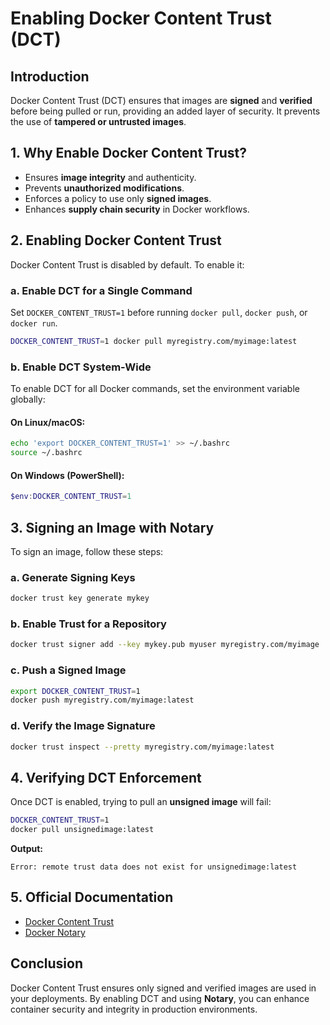 # Enabling Docker Content Trust (DCT)

## Introduction
Docker Content Trust (DCT) ensures that images are **signed** and **verified** before being pulled or run, providing an added layer of security. It prevents the use of **tampered or untrusted images**.

## 1. Why Enable Docker Content Trust?
- Ensures **image integrity** and authenticity.
- Prevents **unauthorized modifications**.
- Enforces a policy to use only **signed images**.
- Enhances **supply chain security** in Docker workflows.

## 2. Enabling Docker Content Trust
Docker Content Trust is disabled by default. To enable it:

### a. Enable DCT for a Single Command
Set `DOCKER_CONTENT_TRUST=1` before running `docker pull`, `docker push`, or `docker run`.
```sh
DOCKER_CONTENT_TRUST=1 docker pull myregistry.com/myimage:latest
```

### b. Enable DCT System-Wide
To enable DCT for all Docker commands, set the environment variable globally:

#### On Linux/macOS:
```sh
echo 'export DOCKER_CONTENT_TRUST=1' >> ~/.bashrc
source ~/.bashrc
```

#### On Windows (PowerShell):
```powershell
$env:DOCKER_CONTENT_TRUST=1
```

## 3. Signing an Image with Notary
To sign an image, follow these steps:

### a. Generate Signing Keys
```sh
docker trust key generate mykey
```

### b. Enable Trust for a Repository
```sh
docker trust signer add --key mykey.pub myuser myregistry.com/myimage
```

### c. Push a Signed Image
```sh
export DOCKER_CONTENT_TRUST=1  
docker push myregistry.com/myimage:latest
```

### d. Verify the Image Signature
```sh
docker trust inspect --pretty myregistry.com/myimage:latest
```

## 4. Verifying DCT Enforcement
Once DCT is enabled, trying to pull an **unsigned image** will fail:
```sh
DOCKER_CONTENT_TRUST=1  
docker pull unsignedimage:latest  
```
**Output:**
```
Error: remote trust data does not exist for unsignedimage:latest
```

## 5. Official Documentation
- [Docker Content Trust](https://docs.docker.com/engine/security/trust/)
- [Docker Notary](https://docs.docker.com/notary/getting_started/)

## Conclusion
Docker Content Trust ensures only signed and verified images are used in your deployments. By enabling DCT and using **Notary**, you can enhance container security and integrity in production environments.
